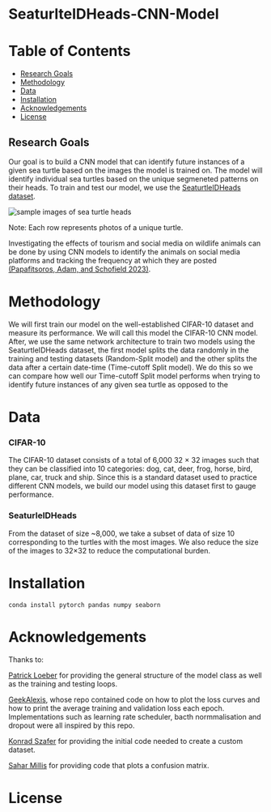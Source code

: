 # SeaturlteIDHeads-CNN-Model

# Table of Contents  
- [Research Goals](#research-goals)
- [Methodology](#methodology)
- [Data](#data)
- [Installation](#installation)
- [Acknowledgements](#acknowledgements)
- [License](#license)

## Research Goals
<div id="research-goals"></div>

Our goal is to build a CNN model that can identify future instances of a given sea turtle based on the images the model is trained on. The model will identify individual sea turtles based on the unique segmeneted patterns on their heads. To train and test our model, we use the [SeaturtleIDHeads dataset](https://www.kaggle.com/code/wildlifedatasets/seaturtleidheads-overview).

![sample images of sea turtle heads](https://github.com/Kane-Kesler/SeaturlteIDHeads-CNN-Model/assets/110169438/d0a4133d-f63a-4be5-acee-3982a461746f)

Note: Each row represents photos of a unique turtle.

Investigating the effects of tourism and social media on wildlife animals
can be done by using CNN models to identify the animals on social media platforms and
tracking the frequency at which they are posted [(Papafitsoros, Adam, and
Schofield 2023)](https://arxiv.org/abs/2211.10307). 

# Methodology
<div id="methodology"></div>
We will first train our model on the well-established CIFAR-10 dataset and measure its performance. We will call this model the CIFAR-10 CNN model.
After, we use the same network architecture to train two models using the SeaturtleIDHeads dataset, the first model splits the data randomly in the training and testing datasets (Random-Split model) and the other splits the data after a certain date-time (Time-cutoff Split model). We do this so we can compare how well our Time-cutoff Split model performs when trying to identify future instances of any given sea turtle as opposed to the 

# Data
### CIFAR-10
<div id="data"></div>
The CIFAR-10 dataset consists of a total of 6,000 32 × 32 images such that they
can be classified into 10 categories: dog, cat, deer, frog, horse, bird, plane, car,
truck and ship. Since this is a standard dataset used to practice different CNN
models, we build our model using this dataset first to gauge performance.

### SeaturleIDHeads
From the dataset of size ~8,000, we take a subset of data of size 10 corresponding to the turtles
with the most images. We also reduce the size of the images to 32×32 to reduce
the computational burden.

# Installation
<div id="installation"></div>

```
conda install pytorch pandas numpy seaborn
```

# Acknowledgements
<div id="acknowledgements"></div> 
Thanks to:

[Patrick Loeber](https://github.com/patrickloeber/pytorchTutorial/blob/master/14_cnn.py) for providing the general structure of the model class as well as the training and testing loops.

[GeekAlexis](https://github.com/GeekAlexis/cifar10-cnn/blob/master/CIFAR_10_CNN.ipynb), whose repo contained code on how to plot the loss curves and how to print the average training and validation loss each epoch. Implementations such as learning rate scheduler, bacth normmalisation and dropout were all inspired by this repo.

[Konrad Szafer]([https://www.kaggle.com/code/ltranger/paddydiseaseclassificationv3/edit](https://www.kaggle.com/code/konradszafer/paddy-disease-pytorch-acc-98-0)) for providing the initial code needed to create a custom dataset.

[Sahar Millis](https://stackoverflow.com/questions/53290306/confusion-matrix-and-test-accuracy-for-pytorch-transfer-learning-tutorial) for providing code that plots a confusion matrix.

# License
<div id="license"></div>



